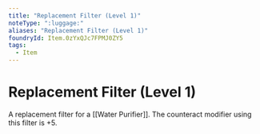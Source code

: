 ```yaml
---
title: "Replacement Filter (Level 1)"
noteType: ":luggage:"
aliases: "Replacement Filter (Level 1)"
foundryId: Item.0zYxQJc7FPMJ0ZY5
tags:
  - Item
---
```


# Replacement Filter (Level 1)

A replacement filter for a [[Water Purifier]]. The counteract modifier using this filter is +5.
